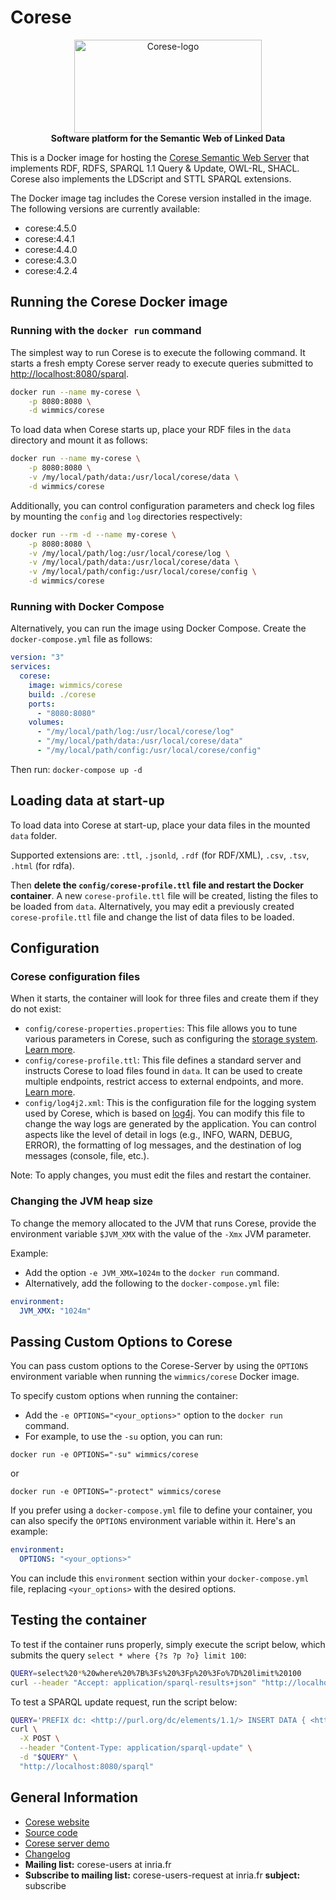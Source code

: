 <!-- markdownlint-configure-file { "MD004": { "style": "consistent" } } -->
<!-- markdownlint-disable MD033 -->

# Corese

<p align="center">
    <a href="https://project.inria.fr/corese/">
        <img src="https://user-images.githubusercontent.com/5692787/151987397-316a61f0-8098-4d37-a4e8-69180e33261a.svg" width="300" height="149" alt="Corese-logo">
    </a>
    <br>
    <strong>Software platform for the Semantic Web of Linked Data</strong>
</p>
<!-- markdownlint-enable MD033 -->

This is a Docker image for hosting the [Corese Semantic Web Server](https://project.inria.fr/corese/) that implements RDF, RDFS, SPARQL 1.1 Query & Update, OWL-RL, SHACL.
Corese also implements the LDScript and STTL SPARQL extensions.

The Docker image tag includes the Corese version installed in the image. The following versions are currently available:

- corese:4.5.0
- corese:4.4.1
- corese:4.4.0
- corese:4.3.0
- corese:4.2.4

## Running the Corese Docker image

### Running with the `docker run` command

The simplest way to run Corese is to execute the following command. It starts a fresh empty Corese server ready to execute queries submitted to <http://localhost:8080/sparql>.

```sh
docker run --name my-corese \
    -p 8080:8080 \
    -d wimmics/corese
```

To load data when Corese starts up, place your RDF files in the `data` directory and mount it as follows:

```sh
docker run --name my-corese \
    -p 8080:8080 \
    -v /my/local/path/data:/usr/local/corese/data \
    -d wimmics/corese
```

Additionally, you can control configuration parameters and check log files by mounting the `config` and `log` directories respectively:

```sh
docker run --rm -d --name my-corese \
    -p 8080:8080 \
    -v /my/local/path/log:/usr/local/corese/log \
    -v /my/local/path/data:/usr/local/corese/data \
    -v /my/local/path/config:/usr/local/corese/config \
    -d wimmics/corese
```

### Running with Docker Compose

Alternatively, you can run the image using Docker Compose.
Create the `docker-compose.yml` file as follows:

```yml
version: "3"
services:
  corese:
    image: wimmics/corese
    build: ./corese
    ports:
      - "8080:8080"
    volumes:
      - "/my/local/path/log:/usr/local/corese/log"
      - "/my/local/path/data:/usr/local/corese/data"
      - "/my/local/path/config:/usr/local/corese/config"
```

Then run: `docker-compose up -d`

## Loading data at start-up

To load data into Corese at start-up, place your data files in the mounted `data` folder.

Supported extensions are: `.ttl`, `.jsonld`, `.rdf` (for RDF/XML), `.csv`, `.tsv`, `.html` (for rdfa).

Then **delete the `config/corese-profile.ttl` file and restart the Docker container**.
A new `corese-profile.ttl` file will be created, listing the files to be loaded from `data`.
Alternatively, you may edit a previously created `corese-profile.ttl` file and change the list of data files to be loaded.

## Configuration

### Corese configuration files

When it starts, the container will look for three files and create them if they do not exist:

- `config/corese-properties.properties`: This file allows you to tune various parameters in Corese, such as configuring the [storage system](https://github.com/Wimmics/corese/blob/master/docs/storage/Configuring%20and%20Connecting%20to%20Different%20Storage%20Systems%20in%20Corese.md). [Learn more](https://github.com/Wimmics/corese/blob/master/corese-server/build-docker/corese/corese-default-properties.properties).
- `config/corese-profile.ttl`: This file defines a standard server and instructs Corese to load files found in `data`. It can be used to create multiple endpoints, restrict access to external endpoints, and more. [Learn more](https://github.com/Wimmics/corese/blob/master/docs/getting%20started/Getting%20Started%20With%20Corese-server.md).
- `config/log4j2.xml`: This is the configuration file for the logging system used by Corese, which is based on [log4j](https://logging.apache.org/log4j/2.x/manual/configuration.html). You can modify this file to change the way logs are generated by the application. You can control aspects like the level of detail in logs (e.g., INFO, WARN, DEBUG, ERROR), the formatting of log messages, and the destination of log messages (console, file, etc.).

Note: To apply changes, you must edit the files and restart the container.

### Changing the JVM heap size

To change the memory allocated to the JVM that runs Corese, provide the environment variable `$JVM_XMX` with the value of the `-Xmx` JVM parameter.

Example:

- Add the option `-e JVM_XMX=1024m` to the `docker run` command.
- Alternatively, add the following to the `docker-compose.yml` file:

```yml
environment:
  JVM_XMX: "1024m"
```

## Passing Custom Options to Corese

You can pass custom options to the Corese-Server by using the `OPTIONS` environment variable when running the `wimmics/corese` Docker image.

To specify custom options when running the container:

- Add the `-e OPTIONS="<your_options>"` option to the `docker run` command.
- For example, to use the `-su` option, you can run:

```shell
docker run -e OPTIONS="-su" wimmics/corese
```

or

```shell
docker run -e OPTIONS="-protect" wimmics/corese
```

If you prefer using a `docker-compose.yml` file to define your container, you can also specify the `OPTIONS` environment variable within it. Here's an example:

```yml
environment:
  OPTIONS: "<your_options>"
```

You can include this `environment` section within your `docker-compose.yml` file, replacing `<your_options>` with the desired options.

## Testing the container

To test if the container runs properly, simply execute the script below, which submits the query `select * where {?s ?p ?o} limit 100`:

```sh
QUERY=select%20*%20where%20%7B%3Fs%20%3Fp%20%3Fo%7D%20limit%20100
curl --header "Accept: application/sparql-results+json" "http://localhost:8080/sparql?query=$QUERY"
```

To test a SPARQL update request, run the script below:

```sh
QUERY='PREFIX dc: <http://purl.org/dc/elements/1.1/> INSERT DATA { <http://example/book1> dc:title "A new book" . }'
curl \
  -X POST \
  --header "Content-Type: application/sparql-update" \
  -d "$QUERY" \
  "http://localhost:8080/sparql"
```

## General Information

- [Corese website](https://project.inria.fr/corese)
- [Source code](https://github.com/Wimmics/corese)
- [Corese server demo](http://corese.inria.fr/)
- [Changelog](https://github.com/Wimmics/corese/blob/master/CHANGELOG.md)
- **Mailing list:** corese-users at inria.fr
- **Subscribe to mailing list:** corese-users-request at inria.fr **subject:** subscribe
